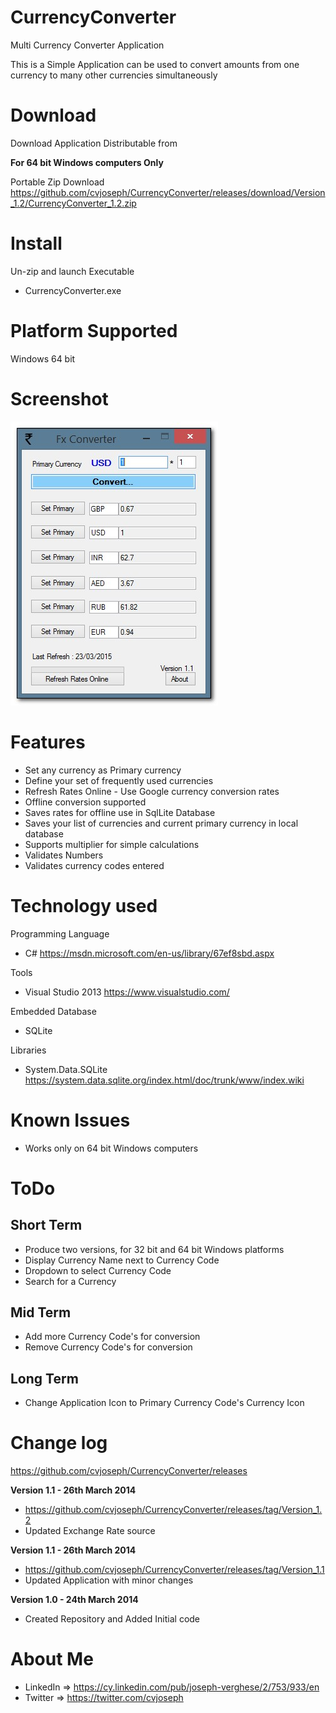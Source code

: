 # CurrencyConverter
Multi Currency Converter Application

This is a Simple Application can be used to convert amounts from one currency to many other currencies simultaneously

Download
============

Download Application Distributable from

**For 64 bit Windows computers Only**

Portable Zip Download 
https://github.com/cvjoseph/CurrencyConverter/releases/download/Version_1.2/CurrencyConverter_1.2.zip


Install
============
Un-zip and launch Executable 
- CurrencyConverter.exe


Platform Supported
============
Windows 64 bit


Screenshot
============
![Application Screenshot](https://github.com/cvjoseph/CurrencyConverter/blob/master/Screenshot1.jpg "Application Screenshot")

Features
============
- Set any currency as Primary currency
- Define your set of frequently used currencies 
- Refresh Rates Online - Use Google currency conversion rates
- Offline conversion supported
- Saves rates for offline use in SqlLite Database
- Saves your list of currencies and current primary currency in local database
- Supports multiplier for simple calculations 
- Validates Numbers
- Validates currency codes entered

Technology used
============

Programming Language
- C#
  https://msdn.microsoft.com/en-us/library/67ef8sbd.aspx

Tools
- Visual Studio 2013
  https://www.visualstudio.com/

Embedded Database
- SQLite 

Libraries
- System.Data.SQLite 
  https://system.data.sqlite.org/index.html/doc/trunk/www/index.wiki

Known Issues
============
- Works only on 64 bit Windows computers


ToDo
============

Short Term
------------
- Produce two versions, for 32 bit and 64 bit Windows platforms
- Display Currency Name next to Currency Code
- Dropdown to select Currency Code
- Search for a Currency

Mid Term
------------
- Add more Currency Code's for conversion
- Remove Currency Code's for conversion

Long Term
------------
- Change Application Icon to Primary Currency Code's Currency Icon


Change log
============

https://github.com/cvjoseph/CurrencyConverter/releases

**Version 1.1 - 26th March 2014**
- https://github.com/cvjoseph/CurrencyConverter/releases/tag/Version_1.2
- Updated Exchange Rate source

**Version 1.1 - 26th March 2014**
- https://github.com/cvjoseph/CurrencyConverter/releases/tag/Version_1.1
- Updated Application with minor changes

**Version 1.0 - 24th March 2014**
- Created Repository and Added Initial code


About Me
============
- LinkedIn => https://cy.linkedin.com/pub/joseph-verghese/2/753/933/en
- Twitter => https://twitter.com/cvjoseph

